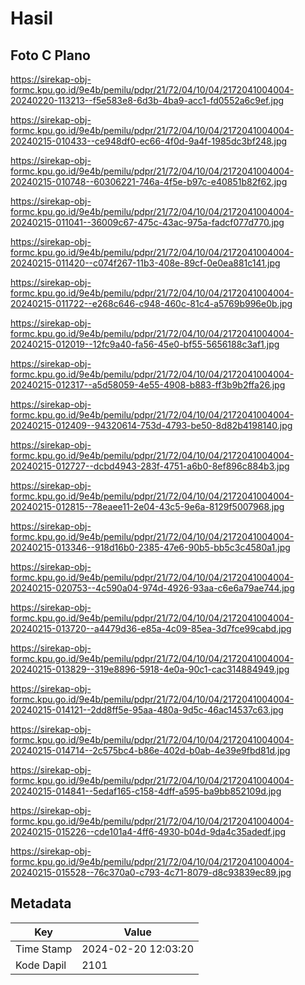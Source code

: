 # Hasil

## Foto C Plano

https://sirekap-obj-formc.kpu.go.id/9e4b/pemilu/pdpr/21/72/04/10/04/2172041004004-20240220-113213--f5e583e8-6d3b-4ba9-acc1-fd0552a6c9ef.jpg

https://sirekap-obj-formc.kpu.go.id/9e4b/pemilu/pdpr/21/72/04/10/04/2172041004004-20240215-010433--ce948df0-ec66-4f0d-9a4f-1985dc3bf248.jpg

https://sirekap-obj-formc.kpu.go.id/9e4b/pemilu/pdpr/21/72/04/10/04/2172041004004-20240215-010748--60306221-746a-4f5e-b97c-e40851b82f62.jpg

https://sirekap-obj-formc.kpu.go.id/9e4b/pemilu/pdpr/21/72/04/10/04/2172041004004-20240215-011041--36009c67-475c-43ac-975a-fadcf077d770.jpg

https://sirekap-obj-formc.kpu.go.id/9e4b/pemilu/pdpr/21/72/04/10/04/2172041004004-20240215-011420--c074f267-11b3-408e-89cf-0e0ea881c141.jpg

https://sirekap-obj-formc.kpu.go.id/9e4b/pemilu/pdpr/21/72/04/10/04/2172041004004-20240215-011722--e268c646-c948-460c-81c4-a5769b996e0b.jpg

https://sirekap-obj-formc.kpu.go.id/9e4b/pemilu/pdpr/21/72/04/10/04/2172041004004-20240215-012019--12fc9a40-fa56-45e0-bf55-5656188c3af1.jpg

https://sirekap-obj-formc.kpu.go.id/9e4b/pemilu/pdpr/21/72/04/10/04/2172041004004-20240215-012317--a5d58059-4e55-4908-b883-ff3b9b2ffa26.jpg

https://sirekap-obj-formc.kpu.go.id/9e4b/pemilu/pdpr/21/72/04/10/04/2172041004004-20240215-012409--94320614-753d-4793-be50-8d82b4198140.jpg

https://sirekap-obj-formc.kpu.go.id/9e4b/pemilu/pdpr/21/72/04/10/04/2172041004004-20240215-012727--dcbd4943-283f-4751-a6b0-8ef896c884b3.jpg

https://sirekap-obj-formc.kpu.go.id/9e4b/pemilu/pdpr/21/72/04/10/04/2172041004004-20240215-012815--78eaee11-2e04-43c5-9e6a-8129f5007968.jpg

https://sirekap-obj-formc.kpu.go.id/9e4b/pemilu/pdpr/21/72/04/10/04/2172041004004-20240215-013346--918d16b0-2385-47e6-90b5-bb5c3c4580a1.jpg

https://sirekap-obj-formc.kpu.go.id/9e4b/pemilu/pdpr/21/72/04/10/04/2172041004004-20240215-020753--4c590a04-974d-4926-93aa-c6e6a79ae744.jpg

https://sirekap-obj-formc.kpu.go.id/9e4b/pemilu/pdpr/21/72/04/10/04/2172041004004-20240215-013720--a4479d36-e85a-4c09-85ea-3d7fce99cabd.jpg

https://sirekap-obj-formc.kpu.go.id/9e4b/pemilu/pdpr/21/72/04/10/04/2172041004004-20240215-013829--319e8896-5918-4e0a-90c1-cac314884949.jpg

https://sirekap-obj-formc.kpu.go.id/9e4b/pemilu/pdpr/21/72/04/10/04/2172041004004-20240215-014121--2dd8ff5e-95aa-480a-9d5c-46ac14537c63.jpg

https://sirekap-obj-formc.kpu.go.id/9e4b/pemilu/pdpr/21/72/04/10/04/2172041004004-20240215-014714--2c575bc4-b86e-402d-b0ab-4e39e9fbd81d.jpg

https://sirekap-obj-formc.kpu.go.id/9e4b/pemilu/pdpr/21/72/04/10/04/2172041004004-20240215-014841--5edaf165-c158-4dff-a595-ba9bb852109d.jpg

https://sirekap-obj-formc.kpu.go.id/9e4b/pemilu/pdpr/21/72/04/10/04/2172041004004-20240215-015226--cde101a4-4ff6-4930-b04d-9da4c35adedf.jpg

https://sirekap-obj-formc.kpu.go.id/9e4b/pemilu/pdpr/21/72/04/10/04/2172041004004-20240215-015528--76c370a0-c793-4c71-8079-d8c93839ec89.jpg


## Metadata

| Key        | Value               |
| ---------- | ------------------- |
| Time Stamp | 2024-02-20 12:03:20 |
| Kode Dapil | 2101                |



